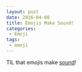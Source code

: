 ```yaml
---
layout: post
date: 2016-04-08
title: Emojis Make Sound!
categories:
 - Emoji
tags:
 - emoji
---
```


TIL that emojis make [sound](http://sandbox.thewikies.com/emotiread/?#%F0%9F%8E%89)!
